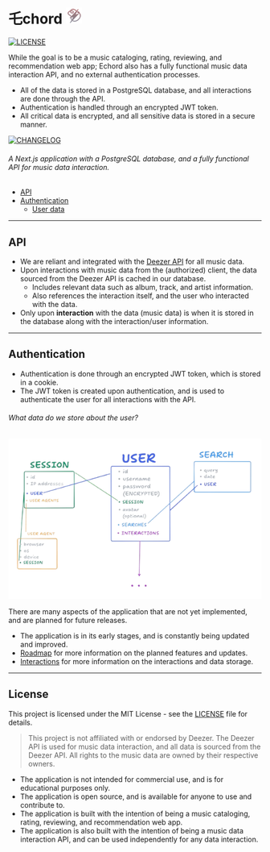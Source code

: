 # 乇chord <img src="./public/apple-touch-icon.png" width="32px" />

[<img src="https://img.shields.io/badge/license-read?style=for-the-badge&logoSize=auto&label=%20MIT&labelColor=%23eeeeee&color=%23373a3fbb&link=https%3A%2F%2Fgithub.com%2Fclxrityy%2Fechord%2Fblob%2Fmain%2FLICENSE" alt="LICENSE" />](./LICENSE)

While the goal is to be a music cataloging, rating, reviewing, and recommendation web app; Echord also has a fully functional music data interaction API, and no external authentication processes.

- All of the data is stored in a PostgreSQL database, and all interactions are done through the API.
- Authentication is handled through an encrypted JWT token.
- All critical data is encrypted, and all sensitive data is stored in a secure manner.

[<img src="https://img.shields.io/badge/changelog-read?style=for-the-badge&logo=readdotcv&logoSize=auto&label=%20&color=%23373a3fbb&link=https%3A%2F%2Fgithub.com%2Fclxrityy%2Fechord%2Fblob%2Fmain%2FLICENSE" alt="CHANGELOG" />](./CHANGELOG.md)

###### A Next.js application with a PostgreSQL database, and a fully functional API for music data interaction.

- [API](#api)
- [Authentication](#authentication)
  - [User data](#what-data-do-we-store-about-the-user)

---

## API

- We are reliant and integrated with the [Deezer API](https://developers.deezer.com/api) for all music data.
- Upon interactions with music data from the (authorized) client, the data sourced from the Deezer API is cached in our database.
  - Includes relevant data such as album, track, and artist information.
  - Also references the interaction itself, and the user who interacted with the data.
- Only upon **interaction** with the data (music data) is when it is stored in the database along with the interaction/user information.

---

## Authentication

- Authentication is done through an encrypted JWT token, which is stored in a cookie.
- The JWT token is created upon authentication, and is used to authenticate the user for all interactions with the API.

###### What data do we store about the user?

<img src="./assets/USER_INFO_MODEL.png" alt="User data storage model" />

There are many aspects of the application that are not yet implemented, and are planned for future releases.

- The application is in its early stages, and is constantly being updated and improved.
- [Roadmap](./assets/markdown/ROADMAP.md) for more information on the planned features and updates.
- [Interactions](./assets/markdown/INTERACTIONS.md) for more information on the interactions and data storage.

---

## License

This project is licensed under the MIT License - see the [LICENSE](./LICENSE) file for details.

> This project is not affiliated with or endorsed by Deezer. The Deezer API is used for music data interaction, and all data is sourced from the Deezer API. All rights to the music data are owned by their respective owners.

- The application is not intended for commercial use, and is for educational purposes only.
- The application is open source, and is available for anyone to use and contribute to.
- The application is built with the intention of being a music cataloging, rating, reviewing, and recommendation web app.
- The application is also built with the intention of being a music data interaction API, and can be used independently for any data interaction.
